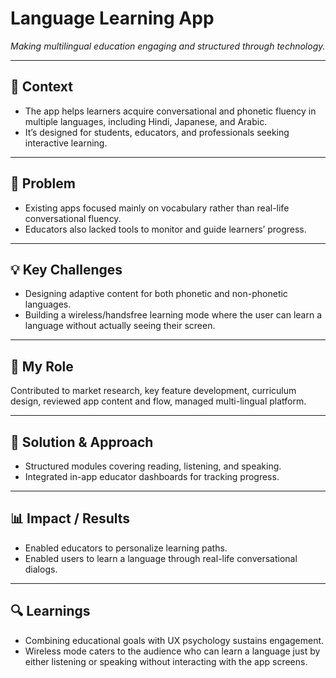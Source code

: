 # Language Learning App
_Making multilingual education engaging and structured through technology._

---

## 🧭 Context
- The app helps learners acquire conversational and phonetic fluency in multiple languages, including Hindi, Japanese, and Arabic.  
- It’s designed for students, educators, and professionals seeking interactive learning.

---

## 🧩 Problem
- Existing apps focused mainly on vocabulary rather than real-life conversational fluency.  
- Educators also lacked tools to monitor and guide learners’ progress.

---

## 💡 Key Challenges
- Designing adaptive content for both phonetic and non-phonetic languages.  
- Building a wireless/handsfree learning mode where the user can learn a language without actually seeing their screen.

---

## 💼 My Role
Contributed to market research, key feature development, curriculum design, reviewed app content and flow, managed multi-lingual platform.

---

## 🧠 Solution & Approach
- Structured modules covering reading, listening, and speaking.  
- Integrated in-app educator dashboards for tracking progress.  

---

## 📊 Impact / Results
- Enabled educators to personalize learning paths.
- Enabled users to learn a language through real-life conversational dialogs.  

---

## 🔍 Learnings
- Combining educational goals with UX psychology sustains engagement.   
- Wireless mode caters to the audience who can learn a language just by either listening or speaking without interacting with the app screens.
